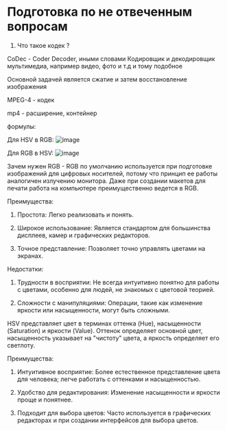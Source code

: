 # Подготовка по не отвеченным вопросам

1. Что такое кодек ?

CoDec - Coder Decoder, иными словами Кодировщик и декодировщик мультимедиа, например видео, фото и т.д и тому подобное

Основной задачей является сжатие и затем восстановление изображения

MPEG-4 - кодек

mp4 - расширение, контейнер

формулы:

Для HSV в RGB:
![image](images/hsvrgb.png)

Для RGB в HSV:
![image](images/rgbhsv.png)

Зачем нужен RGB -
RGB по умолчанию используется при подготовке изображений для цифровых носителей, 
потому что принцип ее работы аналогичен излучению монитора. 
Даже при создании макетов для печати работа на компьютере преимущественно ведется в RGB.


Преимущества:

1. Простота: Легко реализовать и понять.

2. Широкое использование: Является стандартом для большинства дисплеев, камер и графических редакторов.

3. Точное представление: Позволяет точно управлять цветами на экранах.

Недостатки:

1. Трудности в восприятии: Не всегда интуитивно понятно для работы с цветами, особенно для людей, не знакомых с цветовой теорией.

2. Сложности с манипуляциями: Операции, такие как изменение яркости или насыщенности, могут быть сложными.


HSV представляет цвет в терминах оттенка (Hue), 
насыщенности (Saturation) и яркости (Value). 
Оттенок определяет основной цвет, насыщенность указывает на "чистоту" цвета, 
а яркость определяет его светлоту.

Преимущества:

1. Интуитивное восприятие: Более естественное представление цвета для человека; легче работать с оттенками и насыщенностью.

2. Удобство для редактирования: Изменение насыщенности и яркости проще и понятнее.

3. Подходит для выбора цветов: Часто используется в графических редакторах и при создании интерфейсов для выбора цветов.
